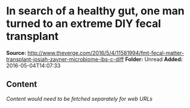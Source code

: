 # In search of a healthy gut, one man turned to an extreme DIY fecal transplant

**Source:** http://www.theverge.com/2016/5/4/11581994/fmt-fecal-matter-transplant-josiah-zayner-microbiome-ibs-c-diff
**Folder:** Unread
**Added:** 2016-05-04T14:07:33




## Content
*Content would need to be fetched separately for web URLs*
